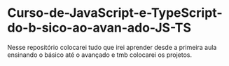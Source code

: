 # Curso-de-JavaScript-e-TypeScript-do-b-sico-ao-avan-ado-JS-TS
Nesse repositório colocarei tudo que irei aprender desde a primeira aula ensinando o básico até o avançado e tmb colocarei os projetos.
